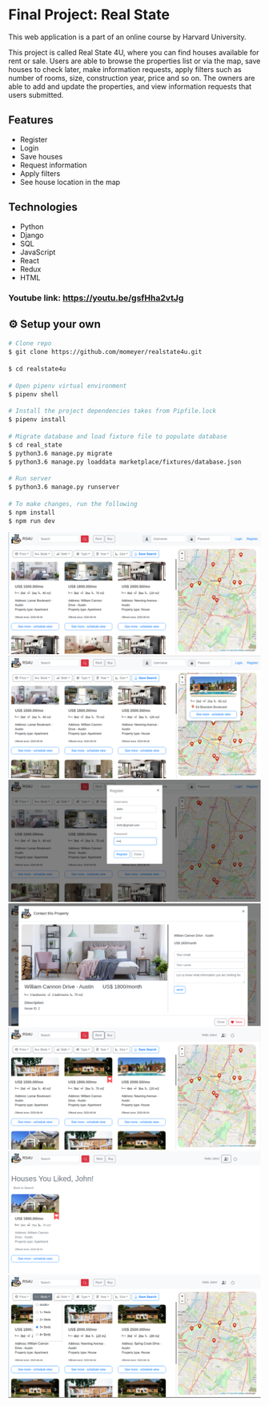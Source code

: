 

# Final Project: Real State

This web application is a part of an online course by Harvard University.

This project is called Real State 4U, where you can find houses available for rent or sale.
Users are able to browse the properties list or via the map, save houses to check later, make information requests, apply filters such as number of rooms, size, construction year, price and so on. The owners are able to add and update the properties, and view information requests that users submitted.

## Features
-  Register
-  Login
-  Save houses
-  Request information
-  Apply filters
-  See house location in the map

## Technologies
-  Python
-  Django
-  SQL
-  JavaScript
-  React
-  Redux
-  HTML

### Youtube link: https://youtu.be/gsfHha2vtJg

## :gear: Setup your own

```bash
# Clone repo
$ git clone https://github.com/momeyer/realstate4u.git 

$ cd realstate4u

# Open pipenv virtual environment 
$ pipenv shell

# Install the project dependencies takes from Pipfile.lock 
$ pipenv install 

# Migrate database and load fixture file to populate database 
$ cd real_state
$ python3.6 manage.py migrate  
$ python3.6 manage.py loaddata marketplace/fixtures/database.json

# Run server 
$ python3.6 manage.py runserver

# To make changes, run the following
$ npm install
$ npm run dev

```
![image1](/snapshots/1.png)
![image2](/snapshots/2.png)
![image3](/snapshots/3.png)
![image4](/snapshots/4.png)
![image5](/snapshots/5.png)
![image6](/snapshots/6.png)
![image7](/snapshots/7.png)




